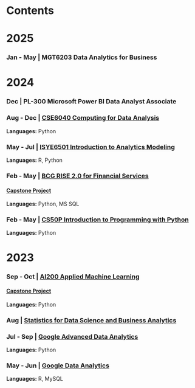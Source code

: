 # Contents
# 2025
### Jan - May | MGT6203 Data Analytics for Business

# 2024
### Dec | PL-300 Microsoft Power BI Data Analyst Associate

### Aug - Dec | [CSE6040 Computing for Data Analysis]()
**Languages:** Python

### May - Jul | [ISYE6501 Introduction to Analytics Modeling]()
**Languages:** R, Python

### Feb - May | [BCG RISE 2.0 for Financial Services]()
#### [Capstone Project]()
**Languages:** Python, MS SQL

### Feb - May | [CS50P Introduction to Programming with Python]()
**Languages:** Python

# 2023
### Sep - Oct | [AI200 Applied Machine Learning](https://github.com/kuehbiko/AI200-Applied-Machine-Learning)
#### [Capstone Project]()
**Languages:** Python

### Aug | [Statistics for Data Science and Business Analytics]()

### Jul - Sep | [Google Advanced Data Analytics]()
**Languages:** Python

### May - Jun | [Google Data Analytics]()
**Languages:** R, MySQL
